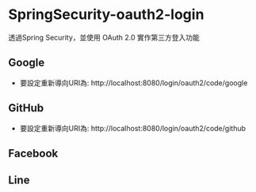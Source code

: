 # SpringSecurity-oauth2-login
透過Spring Security，並使用 OAuth 2.0 實作第三方登入功能

## Google
- 要設定重新導向URI為: http://localhost:8080/login/oauth2/code/google
## GitHub
- 要設定重新導向URI為: http://localhost:8080/login/oauth2/code/github
## Facebook

## Line